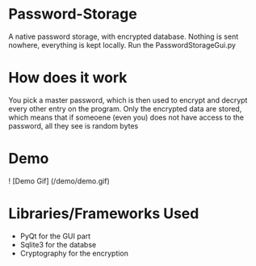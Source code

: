 # Password-Storage
A native password storage, with encrypted database. Nothing is sent nowhere, everything is kept locally.
Run the PasswordStorageGui.py 

# How does it work 
You pick a master password, which is then used to encrypt and decrypt every other entry on the program.
Only the encrypted data are stored, which means that if someoene (even you) does not have access to the password, all they see is random bytes

# Demo

! [Demo Gif] (/demo/demo.gif)

# Libraries/Frameworks Used

- PyQt for the GUI part
- Sqlite3 for the databse
- Cryptography for the encryption
